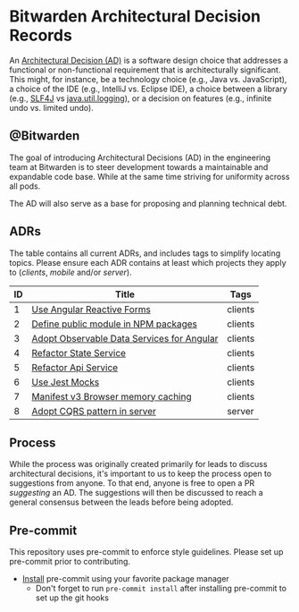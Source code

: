 # Bitwarden Architectural Decision Records

An [Architectural Decision (AD)][ad] is a software design choice that addresses a functional or
non-functional requirement that is architecturally significant. This might, for instance, be a
technology choice (e.g., Java vs. JavaScript), a choice of the IDE (e.g., IntelliJ vs. Eclipse IDE),
a choice between a library (e.g., [SLF4J][slf4j] vs [java.util.logging][java.util.logging]), or a
decision on features (e.g., infinite undo vs. limited undo).

## @Bitwarden

The goal of introducing Architectural Decisions (AD) in the engineering team at Bitwarden is to
steer development towards a maintainable and expandable code base. While at the same time striving
for uniformity across all pods.

The AD will also serve as a base for proposing and planning technical debt.

## ADRs

The table contains all current ADRs, and includes tags to simplify locating topics. Please ensure
each ADR contains at least which projects they apply to (_clients_, _mobile_ and/or _server_).

| ID  | Title                                                                                        | Tags    |
| --- | -------------------------------------------------------------------------------------------- | ------- |
| 1   | [Use Angular Reactive Forms](./decisions/0001-reactive-forms.md)                             | clients |
| 2   | [Define public module in NPM packages](./decisions/0002-public-module-npm-packages.md)       | clients |
| 3   | [Adopt Observable Data Services for Angular](./decisions/0003-observable-data-services.md)   | clients |
| 4   | [Refactor State Service](./decisions/0004-refactor-state-service.md)                         | clients |
| 5   | [Refactor Api Service](./decisions/0005-refactor-api-service.md)                             | clients |
| 6   | [Use Jest Mocks](./decisions/0006-clients-use-jest-mocks.md)                                 | clients |
| 7   | [Manifest v3 Browser memory caching](./decisions/0007-manifest-v3-browser-memory-caching.md) | clients |
| 8   | [Adopt CQRS pattern in server](./decisions/0008-adopt-CQRS-pattern-in-server.md)             | server  |

## Process

While the process was originally created primarily for leads to discuss architectural decisions,
it's important to us to keep the process open to suggestions from anyone. To that end, anyone is
free to open a PR _suggesting_ an AD. The suggestions will then be discussed to reach a general
consensus between the leads before being adopted.

## Pre-commit

This repository uses pre-commit to enforce style guidelines. Please set up pre-commit prior to
contributing.

- [Install](https://pre-commit.com/#install) pre-commit using your favorite package manager
  - Don't forget to run `pre-commit install` after installing pre-commit to set up the git hooks

[ad]: https://en.wikipedia.org/wiki/Architectural_decision
[slf4j]: https://www.slf4j.org/
[java.util.logging]:
  https://docs.oracle.com/javase/8/docs/api/java/util/logging/package-summary.html
